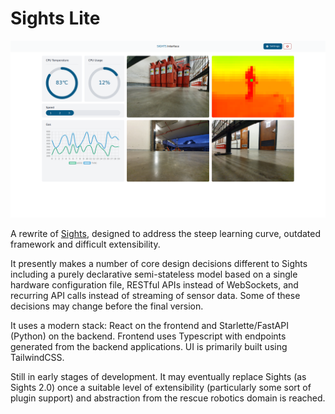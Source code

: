# Sights Lite

![Screenshot](screenshot.png)

A rewrite of [Sights](https://github.com/sightsdev/sights), designed to address the steep learning curve, outdated framework and difficult extensibility.

It presently makes a number of core design decisions different to Sights including a purely declarative semi-stateless model based on a single hardware configuration file, RESTful APIs instead of WebSockets, and recurring API calls instead of streaming of sensor data. Some of these decisions may change before the final version.

It uses a modern stack: React on the frontend and Starlette/FastAPI (Python) on the backend. Frontend uses Typescript with endpoints generated from the backend applications. UI is primarily built using TailwindCSS.

Still in early stages of development. It may eventually replace Sights (as Sights 2.0) once a suitable level of extensibility (particularly some sort of plugin support) and abstraction from the rescue robotics domain is reached. 
